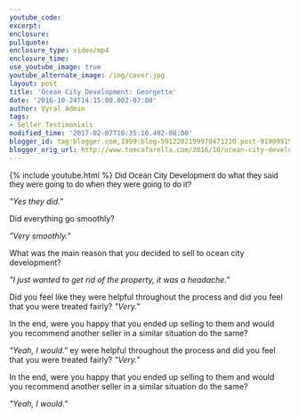```yaml
---
youtube_code: 
excerpt:
enclosure:
pullquote:
enclosure_type: video/mp4
enclosure_time:
use_youtube_image: true
youtube_alternate_image: /img/cover.jpg
layout: post
title: 'Ocean City Development: Georgette'
date: '2016-10-24T14:15:00.002-07:00'
author: Vyral Admin
tags:
- Seller Testimonials
modified_time: '2017-02-07T10:35:16.492-08:00'
blogger_id: tag:blogger.com,1999:blog-5912202199970471220.post-9190991938123407836
blogger_orig_url: http://www.tomcafarella.com/2016/10/ocean-city-development-georgette.html
---
```

{% include youtube.html %}
<span style="font-size: normal;"><span style="font-family: &quot;arial&quot; , &quot;helvetica&quot; , sans-serif;">Did Ocean City Development do what they said they were going to do when they were going to do it? 

*"Yes they did."* 

Did everything go smoothly? 

*"Very smoothly."* 

What was the main reason that you decided to sell to ocean city development? 

*"I just wanted to get rid of the property, it was a headache."* 

Did you feel like they were helpful throughout the process and did you feel that you were treated fairly? 
<i> 
"Very."</i> 

In the end, were you happy that you ended up selling to them and would you recommend another seller in a similar situation do the same? 

*"Yeah, I would."* ey were helpful throughout the process and did you feel that you were treated fairly? 
<i> 
"Very."</i> 

In the end, were you happy that you ended up selling to them and would you recommend another seller in a similar situation do the same? 

*"Yeah, I would."* 